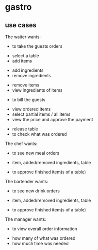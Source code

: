 # gastro

## use cases

The waiter wants:
- to take the guests orders
 + select a table
 + add items
  * add ingredients
  * remove ingredients
 + remove items
 + view ingrediants of items
- to bill the guests
 + view ordered items
 + select partial items / all items
 + view the price and approve the payment
- release table
- to check what was ordered

The chef wants:
- to see new meal orders
 + item, added/removed ingredients, table
- to approve finished item(s of a table)

The bartender wants:
- to see new drink orders
 + item, added/removed ingredients, table
- to approve finished item(s of a table)

The manager wants:
- to view overall order information
 + how many of what was ordered
 + how much time was needed